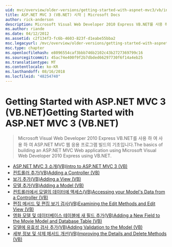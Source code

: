 ```yaml
---
uid: mvc/overview/older-versions/getting-started-with-aspnet-mvc3/vb/index
title: ASP.NET MVC 3 (VB.NET) 시작 | Microsoft Docs
author: rick-anderson
description: Microsoft Visual Web Developer 2010 Express VB.NET를 사용 하 여 사용 하 여 ASP.NET MVC 웹 응용 프로그램 빌드의 기초입니다.
ms.author: riande
ms.date: 04/12/2012
ms.assetid: c2f134f3-fc6b-4603-823f-d1eabe55bba2
msc.legacyurl: /mvc/overview/older-versions/getting-started-with-aspnet-mvc3/vb
msc.type: chapter
ms.openlocfilehash: e8096554caf3bbb746b2102c43b2727369799c16
ms.sourcegitcommit: 45ac74e400f9f2b7dbded66297730f6f14a4eb25
ms.translationtype: MT
ms.contentlocale: ko-KR
ms.lasthandoff: 08/16/2018
ms.locfileid: "48254740"
---
```

<a name="getting-started-with-aspnet-mvc-3-vbnet"></a><span data-ttu-id="a0f41-103">Getting Started with ASP.NET MVC 3 (VB.NET)</span><span class="sxs-lookup"><span data-stu-id="a0f41-103">Getting Started with ASP.NET MVC 3 (VB.NET)</span></span>
====================
> <span data-ttu-id="a0f41-104">Microsoft Visual Web Developer 2010 Express VB.NET를 사용 하 여 사용 하 여 ASP.NET MVC 웹 응용 프로그램 빌드의 기초입니다.</span><span class="sxs-lookup"><span data-stu-id="a0f41-104">The basics of building an ASP.NET MVC Web application using Microsoft Visual Web Developer 2010 Express using VB.NET.</span></span>


- [<span data-ttu-id="a0f41-105">ASP.NET MVC 3 소개(VB)</span><span class="sxs-lookup"><span data-stu-id="a0f41-105">Intro to ASP.NET MVC 3 (VB)</span></span>](intro-to-aspnet-mvc-3.md)
- [<span data-ttu-id="a0f41-106">컨트롤러 추가(VB)</span><span class="sxs-lookup"><span data-stu-id="a0f41-106">Adding a Controller (VB)</span></span>](adding-a-controller.md)
- [<span data-ttu-id="a0f41-107">보기 추가(VB)</span><span class="sxs-lookup"><span data-stu-id="a0f41-107">Adding a View (VB)</span></span>](adding-a-view.md)
- [<span data-ttu-id="a0f41-108">모델 추가(VB)</span><span class="sxs-lookup"><span data-stu-id="a0f41-108">Adding a Model (VB)</span></span>](adding-a-model.md)
- [<span data-ttu-id="a0f41-109">컨트롤러에서 모델의 데이터에 액세스(VB)</span><span class="sxs-lookup"><span data-stu-id="a0f41-109">Accessing your Model's Data from a Controller (VB)</span></span>](accessing-your-models-data-from-a-controller.md)
- [<span data-ttu-id="a0f41-110">편집 메서드 및 편집 보기 검사(VB)</span><span class="sxs-lookup"><span data-stu-id="a0f41-110">Examining the Edit Methods and Edit View (VB)</span></span>](examining-the-edit-methods-and-edit-view.md)
- [<span data-ttu-id="a0f41-111">영화 모델 및 데이터베이스 테이블에 새 필드 추가(VB)</span><span class="sxs-lookup"><span data-stu-id="a0f41-111">Adding a New Field to the Movie Model and Database Table (VB)</span></span>](adding-a-new-field.md)
- [<span data-ttu-id="a0f41-112">모델에 유효성 검사 추가(VB)</span><span class="sxs-lookup"><span data-stu-id="a0f41-112">Adding Validation to the Model (VB)</span></span>](adding-validation-to-the-model.md)
- [<span data-ttu-id="a0f41-113">세부 정보 및 삭제 메서드 개선(VB)</span><span class="sxs-lookup"><span data-stu-id="a0f41-113">Improving the Details and Delete Methods (VB)</span></span>](improving-the-details-and-delete-methods.md)
